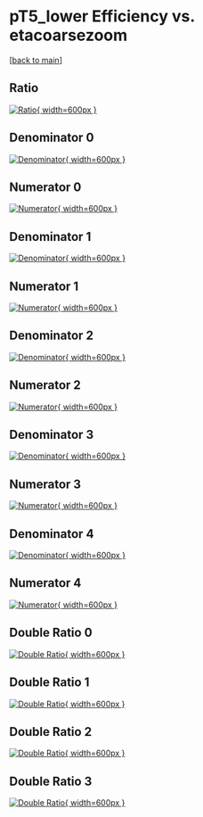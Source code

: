 # pT5_lower Efficiency vs. etacoarsezoom

[[back to main](./)]



## Ratio

[![Ratio](../mtv/var/pT5_lower_base_13_-1_eff_etacoarsezoom.png){ width=600px }](../mtv/var/pT5_lower_base_13_-1_eff_etacoarsezoom.pdf)

## Denominator 0

[![Denominator](../mtv/den/pT5_lower_base_13_-1_eff_etacoarsezoom_den0.png){ width=600px }](../mtv/den/pT5_lower_base_13_-1_eff_etacoarsezoom_den0.pdf)

## Numerator 0

[![Numerator](../mtv/num/pT5_lower_base_13_-1_eff_etacoarsezoom_num0.png){ width=600px }](../mtv/num/pT5_lower_base_13_-1_eff_etacoarsezoom_num0.pdf)

## Denominator 1

[![Denominator](../mtv/den/pT5_lower_base_13_-1_eff_etacoarsezoom_den1.png){ width=600px }](../mtv/den/pT5_lower_base_13_-1_eff_etacoarsezoom_den1.pdf)

## Numerator 1

[![Numerator](../mtv/num/pT5_lower_base_13_-1_eff_etacoarsezoom_num1.png){ width=600px }](../mtv/num/pT5_lower_base_13_-1_eff_etacoarsezoom_num1.pdf)

## Denominator 2

[![Denominator](../mtv/den/pT5_lower_base_13_-1_eff_etacoarsezoom_den2.png){ width=600px }](../mtv/den/pT5_lower_base_13_-1_eff_etacoarsezoom_den2.pdf)

## Numerator 2

[![Numerator](../mtv/num/pT5_lower_base_13_-1_eff_etacoarsezoom_num2.png){ width=600px }](../mtv/num/pT5_lower_base_13_-1_eff_etacoarsezoom_num2.pdf)

## Denominator 3

[![Denominator](../mtv/den/pT5_lower_base_13_-1_eff_etacoarsezoom_den3.png){ width=600px }](../mtv/den/pT5_lower_base_13_-1_eff_etacoarsezoom_den3.pdf)

## Numerator 3

[![Numerator](../mtv/num/pT5_lower_base_13_-1_eff_etacoarsezoom_num3.png){ width=600px }](../mtv/num/pT5_lower_base_13_-1_eff_etacoarsezoom_num3.pdf)

## Denominator 4

[![Denominator](../mtv/den/pT5_lower_base_13_-1_eff_etacoarsezoom_den4.png){ width=600px }](../mtv/den/pT5_lower_base_13_-1_eff_etacoarsezoom_den4.pdf)

## Numerator 4

[![Numerator](../mtv/num/pT5_lower_base_13_-1_eff_etacoarsezoom_num4.png){ width=600px }](../mtv/num/pT5_lower_base_13_-1_eff_etacoarsezoom_num4.pdf)

## Double Ratio 0

[![Double Ratio](../mtv/ratio/pT5_lower_base_13_-1_eff_etacoarsezoom_ratio0.png){ width=600px }](../mtv/ratio/pT5_lower_base_13_-1_eff_etacoarsezoom_ratio0.pdf)

## Double Ratio 1

[![Double Ratio](../mtv/ratio/pT5_lower_base_13_-1_eff_etacoarsezoom_ratio1.png){ width=600px }](../mtv/ratio/pT5_lower_base_13_-1_eff_etacoarsezoom_ratio1.pdf)

## Double Ratio 2

[![Double Ratio](../mtv/ratio/pT5_lower_base_13_-1_eff_etacoarsezoom_ratio2.png){ width=600px }](../mtv/ratio/pT5_lower_base_13_-1_eff_etacoarsezoom_ratio2.pdf)

## Double Ratio 3

[![Double Ratio](../mtv/ratio/pT5_lower_base_13_-1_eff_etacoarsezoom_ratio3.png){ width=600px }](../mtv/ratio/pT5_lower_base_13_-1_eff_etacoarsezoom_ratio3.pdf)


